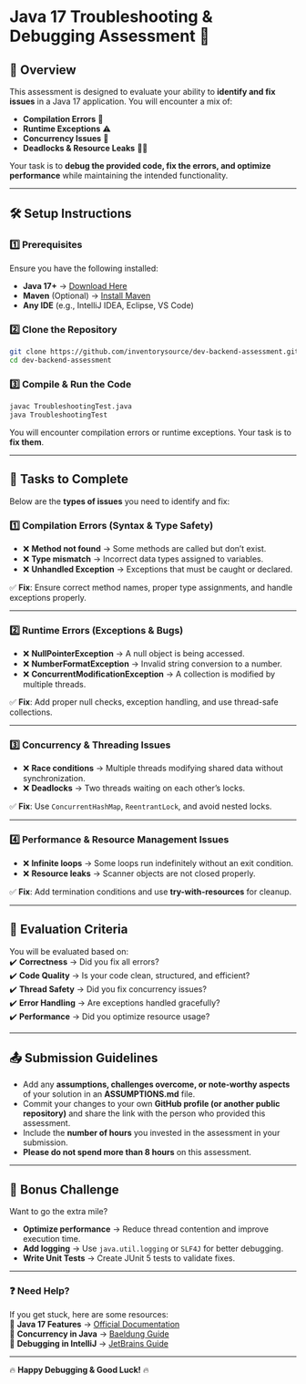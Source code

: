# **Java 17 Troubleshooting & Debugging Assessment** 🚀

## **📌 Overview**
This assessment is designed to evaluate your ability to **identify and fix issues** in a Java 17 application. You will encounter a mix of:

- **Compilation Errors** 🛑
- **Runtime Exceptions** ⚠️
- **Concurrency Issues** 🔄
- **Deadlocks & Resource Leaks** 🕵️‍♂️

Your task is to **debug the provided code, fix the errors, and optimize performance** while maintaining the intended functionality.

---

## **🛠️ Setup Instructions**
### **1️⃣ Prerequisites**
Ensure you have the following installed:
- **Java 17+** → [Download Here](https://jdk.java.net/17/)
- **Maven** (Optional) → [Install Maven](https://maven.apache.org/install.html)
- **Any IDE** (e.g., IntelliJ IDEA, Eclipse, VS Code)

### **2️⃣ Clone the Repository**
```bash
git clone https://github.com/inventorysource/dev-backend-assessment.git
cd dev-backend-assessment
```

### **3️⃣ Compile & Run the Code**
```bash
javac TroubleshootingTest.java
java TroubleshootingTest
```
You will encounter compilation errors or runtime exceptions. Your task is to **fix them**.

---

## **📝 Tasks to Complete**
Below are the **types of issues** you need to identify and fix:

### **1️⃣ Compilation Errors (Syntax & Type Safety)**
- ❌ **Method not found** → Some methods are called but don’t exist.
- ❌ **Type mismatch** → Incorrect data types assigned to variables.
- ❌ **Unhandled Exception** → Exceptions that must be caught or declared.

✅ **Fix**: Ensure correct method names, proper type assignments, and handle exceptions properly.

---

### **2️⃣ Runtime Errors (Exceptions & Bugs)**
- ❌ **NullPointerException** → A null object is being accessed.
- ❌ **NumberFormatException** → Invalid string conversion to a number.
- ❌ **ConcurrentModificationException** → A collection is modified by multiple threads.

✅ **Fix**: Add proper null checks, exception handling, and use thread-safe collections.

---

### **3️⃣ Concurrency & Threading Issues**
- ❌ **Race conditions** → Multiple threads modifying shared data without synchronization.
- ❌ **Deadlocks** → Two threads waiting on each other’s locks.

✅ **Fix**: Use `ConcurrentHashMap`, `ReentrantLock`, and avoid nested locks.

---

### **4️⃣ Performance & Resource Management Issues**
- ❌ **Infinite loops** → Some loops run indefinitely without an exit condition.
- ❌ **Resource leaks** → Scanner objects are not closed properly.

✅ **Fix**: Add termination conditions and use **try-with-resources** for cleanup.

---

## **🎯 Evaluation Criteria**
You will be evaluated based on:  
✔️ **Correctness** → Did you fix all errors?  
✔️ **Code Quality** → Is your code clean, structured, and efficient?  
✔️ **Thread Safety** → Did you fix concurrency issues?  
✔️ **Error Handling** → Are exceptions handled gracefully?  
✔️ **Performance** → Did you optimize resource usage?

---

## **📤 Submission Guidelines**
- Add any **assumptions, challenges overcome, or note-worthy aspects** of your solution in an **ASSUMPTIONS.md** file.
- Commit your changes to your own **GitHub profile (or another public repository)** and share the link with the person who provided this assessment.
- Include the **number of hours** you invested in the assessment in your submission.
- **Please do not spend more than 8 hours** on this assessment.

---

## **🚀 Bonus Challenge**
Want to go the extra mile?
- **Optimize performance** → Reduce thread contention and improve execution time.
- **Add logging** → Use `java.util.logging` or `SLF4J` for better debugging.
- **Write Unit Tests** → Create JUnit 5 tests to validate fixes.

---

### **❓ Need Help?**
If you get stuck, here are some resources:  
📌 **Java 17 Features** → [Official Documentation](https://docs.oracle.com/en/java/javase/17/)  
📌 **Concurrency in Java** → [Baeldung Guide](https://www.baeldung.com/java-concurrency)  
📌 **Debugging in IntelliJ** → [JetBrains Guide](https://www.jetbrains.com/help/idea/debugging-code.html)

---

🔥 **Happy Debugging & Good Luck!** 🔥  
